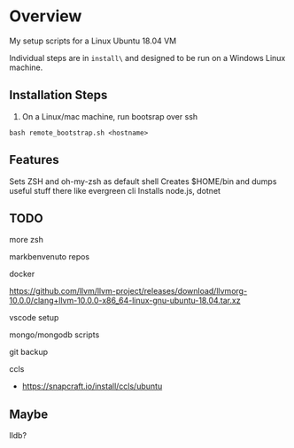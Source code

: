 # Overview
My setup scripts for a Linux Ubuntu 18.04 VM

Individual steps are in `install\` and designed to be run on a Windows Linux machine.

## Installation Steps

1. On a Linux/mac machine, run bootsrap over ssh
```
bash remote_bootstrap.sh <hostname>
```
## Features

Sets ZSH and oh-my-zsh as default shell
Creates $HOME/bin and dumps useful stuff there like evergreen cli
Installs node.js, dotnet


## TODO 
more zsh

markbenvenuto repos

docker

https://github.com/llvm/llvm-project/releases/download/llvmorg-10.0.0/clang+llvm-10.0.0-x86_64-linux-gnu-ubuntu-18.04.tar.xz

vscode setup

mongo/mongodb scripts

git backup

ccls
- https://snapcraft.io/install/ccls/ubuntu


Maybe
------
lldb?
